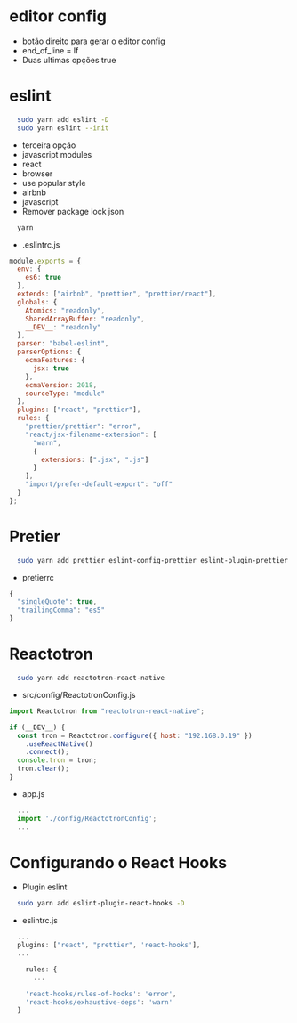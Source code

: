 # editor config

- botão direito para gerar o editor config
- end_of_line = lf
- Duas ultimas opções true

# eslint

```sh
  sudo yarn add eslint -D
  sudo yarn eslint --init
```

- terceira opção
- javascript modules
- react
- browser
- use popular style
- airbnb
- javascript
- Remover package lock json

```sh
  yarn
```

- .eslintrc.js

```js
module.exports = {
  env: {
    es6: true
  },
  extends: ["airbnb", "prettier", "prettier/react"],
  globals: {
    Atomics: "readonly",
    SharedArrayBuffer: "readonly",
    __DEV__: "readonly"
  },
  parser: "babel-eslint",
  parserOptions: {
    ecmaFeatures: {
      jsx: true
    },
    ecmaVersion: 2018,
    sourceType: "module"
  },
  plugins: ["react", "prettier"],
  rules: {
    "prettier/prettier": "error",
    "react/jsx-filename-extension": [
      "warn",
      {
        extensions: [".jsx", ".js"]
      }
    ],
    "import/prefer-default-export": "off"
  }
};
```

# Pretier

```sh
  sudo yarn add prettier eslint-config-prettier eslint-plugin-prettier babel-eslint -D
```

- pretierrc

```js
{
  "singleQuote": true,
  "trailingComma": "es5"
}
```

# Reactotron

```sh
  sudo yarn add reactotron-react-native
```

- src/config/ReactotronConfig.js

```js
import Reactotron from "reactotron-react-native";

if (__DEV__) {
  const tron = Reactotron.configure({ host: "192.168.0.19" })
    .useReactNative()
    .connect();
  console.tron = tron;
  tron.clear();
}
```

- app.js

```js
  ...
  import './config/ReactotronConfig';
  ...
```

# Configurando o React Hooks

- Plugin eslint

```sh
  sudo yarn add eslint-plugin-react-hooks -D
```

- eslintrc.js

```js
  ...
  plugins: ["react", "prettier", 'react-hooks'],
  ...

    rules: {
      ...

    'react-hooks/rules-of-hooks': 'error',
    'react-hooks/exhaustive-deps': 'warn'
  }
```

